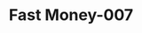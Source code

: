 ---
layout: question
title: Fast Money-007
number: 87
question: Name something people hide under their bed.
answer1: Money | 29
answer2: Shoes | 23
answer3: Clothing | 9
answer4: Presents | 9
answer5: Lock box | 5
answer6: Suitcases | 4
answer7: Candy | 4
answer8:
answer9:
answer10:
---